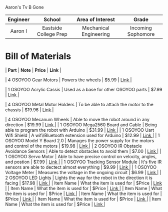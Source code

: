 Aaron's Tv B Gone 
<!---Replace this text with a brief description (2-3 sentences) of your project. This description should draw the reader in and make them interested in what you've built. You can include what the biggest challenges, takeaways, and triumphs from completing the project were. As you complete your portfolio, remember your audience is less familiar than you are with all that your project entails!-->

| **Engineer** | **School** | **Area of Interest** | **Grade** |
|:--:|:--:|:--:|:--:|
| Aaron I | Eastside College Prep | Mechanical Engineering | Incoming Sophomore 

<!---**Replace the BlueStamp logo below with an image of yourself and your completed project. Follow the guide [here](https://tomcam.github.io/least-github-pages/adding-images-github-pages-site.html) if you need help.**

![Headstone Image](logo.svg)-->
  
<!---# Final Milestone
For your final milestone, explain the outcome of your project. Key details to include are:
- What you've accomplished since your previous milestone
- What your biggest challenges and triumphs were at BSE
- A summary of key topics you learned about
- What you hope to learn in the future after everything you've learned at BSE

**Don't forget to replace the text below with the embedding for your milestone video. Go to Youtube, click Share -> Embed, and copy and paste the code to replace what's below.**-->

<!---iframe width="560" height="315" src="https://www.youtube.com/embed/F7M7imOVGug" title="YouTube video player" frameborder="0" allow="accelerometer; autoplay; clipboard-write; encrypted-media; gyroscope; picture-in-picture; web-share" allowfullscreen--><!---/iframe-->

<!---# Second Milestone
For your second milestone, explain what you've worked on since your previous milestone. You can highlight:
- Technical details of what you've accomplished and how they contribute to the final goal
- What has been surprising about the project so far
- Previous challenges you faced that you overcame
- What needs to be completed before your final milestone 

**Don't forget to replace the text below with the embedding for your milestone video. Go to Youtube, click Share -> Embed, and copy and paste the code to replace what's below.**-->

<!---iframe width="560" height="315" src="https://www.youtube.com/embed/y3VAmNlER5Y" title="YouTube video player" frameborder="0" allow="accelerometer; autoplay; clipboard-write; encrypted-media; gyroscope; picture-in-picture; web-share" allowfullscreen--><!---/iframe-->

<!---# First Milestone
For your first milestone, describe what your project is and how you plan to build it. You can include:
- An explanation about the different components of your project and how they will all integrate together
- Technical progress you've made so far
- Challenges you're facing and solving in your future milestones
- What your plan is to complete your project

**Don't forget to replace the text below with the embedding for your milestone video. Go to Youtube, click Share -> Embed, and copy and paste the code to replace what's below.**-->

<!---iframe width="560" height="315" src="https://www.youtube.com/embed/CaCazFBhYKs" title="YouTube video player" frameborder="0" allow="accelerometer; autoplay; clipboard-write; encrypted-media; gyroscope; picture-in-picture; web-share" allowfullscreen--><!---/iframe-->

<!---# Schematics 
Here's where you'll put images of your schematics. [Tinkercad](https://www.tinkercad.com/blog/official-guide-to-tinkercad-circuits) and [Fritzing](https://fritzing.org/learning/) are both great resoruces to create professional schematic diagrams, though BSE recommends Tinkercad becuase it can be done easily and for free in the browser.--> 

<!---# Code
Here's where you'll put your code. The syntax below places it into a block of code. Follow the guide [here]([url](https://www.markdownguide.org/extended-syntax/)) to learn how to customize it to your project needs. 

```c++
void setup() {
  // put your setup code here, to run once:
  Serial.begin(9600);
  Serial.println("Hello World!");
}

void loop() {
  // put your main code here, to run repeatedly:

}
```-->

# Bill of Materials
 
| **Part** | **Note** | **Price** | **Link** |

| 4 OSOYOO Gear Motors  | Powers the wheels  | $5.99 | <a href="https://osoyoo.store/collections/parts-for-blue-mecanum-wheel-robotic-car-kit-for-arduino-mega2560-model-2021006601/products/tt-motor-with-wire-and-connection-for-arduino-v2-0-robot-carmodel-2016013200m-1?variant=31648986857583"> Link </a> |

| 1 OSOYOO Acrylic Cassis | Used as a base for other OSOYOO parts | $7.99 | <a href="https://osoyoo.store/collections/parts-for-blue-mecanum-wheel-robotic-car-kit-for-arduino-mega2560-model-2021006601/products/model-2021006600-blue-mecanum-wheel-robotic-car-acrylic-chassis?variant=40715880333423"> Link </a> |

| 4 OSOYOO Metal Motor Holders  | To be able to attach the motor to the chassis | $19.96 | <a href="https://osoyoo.store/collections/parts-for-blue-mecanum-wheel-robotic-car-kit-for-arduino-mega2560-model-2021006601/products/metal-motor-holders-with-screws-for-tt-motor-model-2017010900?variant=32204556206191"> Link </a> |

| 4 OSOYOO Mecanum Wheels | Able to move the robot around in any direction | $19.99 | <a href="https://osoyoo.store/collections/parts-for-blue-mecanum-wheel-robotic-car-kit-for-arduino-mega2560-model-2021006601/products/model-2021006600-blue-mecanum-wheels-60mm?variant=40715901698159"> Link </a> |
| 1 OSOYOO Mega2560 Board and Cable  | Being able to program the robot with Arduino | $31.99 | <a href="https://osoyoo.store/collections/parts-for-blue-mecanum-wheel-robotic-car-kit-for-arduino-mega2560-model-2021006601/products/copy-of-osoyoo-main-board-fully-compatible-with-arduino-mega2560?variant=40878141964399"> Link </a> |
| 1 OSOYOO Uart Wifi Shield | A wifi/Bluetooth extension used for Arduino  | $12.99 | <a href="https://osoyoo.store/collections/parts-for-blue-mecanum-wheel-robotic-car-kit-for-arduino-mega2560-model-2021006601/products/esp8266-wifi-shiled-osoyoo-wifi-internet-of-things-learning-kit-for-arduino-uno?variant=31955252215919"> Link </a> |
| 1 OSOYOO Model Y Board 2.0 | Manages the power supply for the motors and control of the motors | $19.98 | <a href="https://osoyoo.store/collections/parts-for-blue-mecanum-wheel-robotic-car-kit-for-arduino-mega2560-model-2021006601/products/products-model-y-motor-driver-board-for-arduino-robotic-car-kit-model-2021006600?variant=41034891231343"> Link </a> |
| 2 OSOYOO IR Obstacle Avoidance Sensors | Able to detect obstacles to avoid them | $7.00 | <a href="https://osoyoo.store/collections/parts-for-blue-mecanum-wheel-robotic-car-kit-for-arduino-mega2560-model-2021006601/products/ir-obstacle-avoidance-module-for-arduino-v2-0-robot-carmodel-2016000400?variant=31648429015151"> Link </a> |
| 1 OSOYOO Servo Motor | Able to have precise control on velocity, angles, and postion  | $7.99 | <a href="https://osoyoo.store/products/micro-servo-sg90-blue-for-arduino-v2-0-robot-carmodel-lacc200610?variant=31648847560815"> Link </a> |
| 1 OSOYOO Tracking Sensor Module | It's five IR sensors are able to dectect almost everything | $9.99 | <a href="https://osoyoo.store/collections/parts-for-blue-mecanum-wheel-robotic-car-kit-for-arduino-mega2560-model-2021006601/products/voltage-meter-for-arduino-v2-0-robot-carmodel-2017005300?variant=31648871121007"> Link </a> |
| 1 OSOYOO Voltage Meter | Measures the voltage in the ongoing circuit | $6.99 | <a href="https://osoyoo.store/collections/parts-for-blue-mecanum-wheel-robotic-car-kit-for-arduino-mega2560-model-2021006601/products/voltage-meter-for-arduino-v2-0-robot-carmodel-2017005300?variant=31648871121007"> Link </a> |
| 2 OSOYOO LED Lights | Lights the way for the robot in the direction it is facing  | $17.98 | <a href=""> Link </a> |
| Item Name | What the item is used for | $Price | <a href="https://osoyoo.store/collections/parts-for-blue-mecanum-wheel-robotic-car-kit-for-arduino-mega2560-model-2021006601/products/led-lights-for-blue-mecanum-wheel-robotic-car-kit-for-arduino-mega2560-model-2021006600?variant=40715976474735"> Link </a> |
| Item Name | What the item is used for | $Price | <a href="https://www.amazon.com/Arduino-A000066-ARDUINO-UNO-R3/dp/B008GRTSV6/"> Link </a> |
| Item Name | What the item is used for | $Price | <a href="https://www.amazon.com/Arduino-A000066-ARDUINO-UNO-R3/dp/B008GRTSV6/"> Link </a> |
| Item Name | What the item is used for | $Price | <a href="https://www.amazon.com/Arduino-A000066-ARDUINO-UNO-R3/dp/B008GRTSV6/"> Link </a> |
| Item Name | What the item is used for | $Price | <a href="https://www.amazon.com/Arduino-A000066-ARDUINO-UNO-R3/dp/B008GRTSV6/"> Link </a> |
| Item Name | What the item is used for | $Price | <a href="https://www.amazon.com/Arduino-A000066-ARDUINO-UNO-R3/dp/B008GRTSV6/"> Link </a> |

<!---# Other Resources/Examples
One of the best parts about Github is that you can view how other people set up their own work. Here are some past BSE portfolios that are awesome examples. You can view how they set up their portfolio, and you can view their index.md files to understand how they implemented different portfolio components.
- [Example 1](https://trashytuber.github.io/YimingJiaBlueStamp/)
- [Example 2](https://sviatil0.github.io/Sviatoslav_BSE/)
- [Example 3](https://arneshkumar.github.io/arneshbluestamp/)

To watch the BSE tutorial on how to create a portfolio, click here.-->
